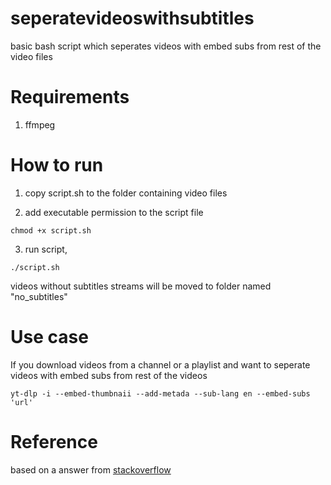 # seperatevideoswithsubtitles
basic bash script which seperates videos with embed subs from rest of the video files

# Requirements
1. ffmpeg

# How to run

1. copy script.sh to the folder containing video files

2. add executable permission to the script file
```
chmod +x script.sh
```
 
3. run script,
```
./script.sh
```
 
videos without subtitles streams will be moved to folder named "no_subtitles"

# Use case

If you download videos from a channel or a playlist and want to seperate videos with embed subs from rest of the videos
```
yt-dlp -i --embed-thumbnaii --add-metada --sub-lang en --embed-subs 'url'
```

# Reference

based on a answer from [stackoverflow](https://stackoverflow.com/questions/43005432/check-if-a-video-file-has-subtitles)
